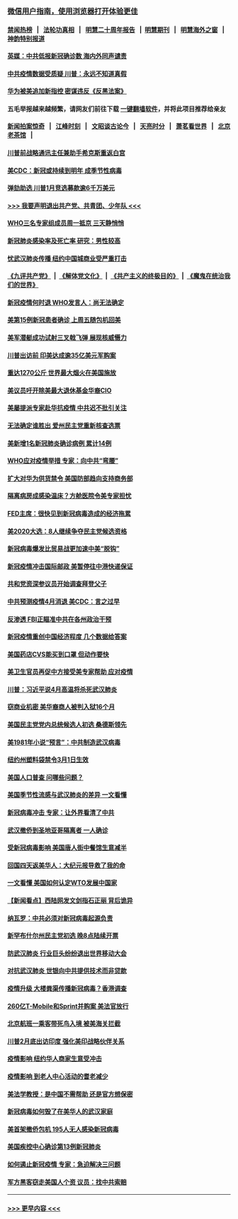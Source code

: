### [微信用户指南，使用浏览器打开体验更佳](https://github.com/gfw-breaker/banned-news1/blob/master/indexes/wechat-guide.md?t=0)
#### [禁闻热榜](热点新闻.md?t=0)  &nbsp;&nbsp;|&nbsp;&nbsp; [法轮功真相](https://github.com/gfw-breaker/truth/blob/master/README.md?t=0) &nbsp;&nbsp;|&nbsp;&nbsp; [明慧二十周年报告](https://github.com/gfw-breaker/mh-reports/blob/master/README.md?t=0) &nbsp;&nbsp;|&nbsp;&nbsp;[明慧期刊](https://github.com/gfw-breaker/mh-qikan) &nbsp;&nbsp;|&nbsp;&nbsp; [明慧海外之窗](https://github.com/gfw-breaker/mh-news/blob/master/README.md?t=0) &nbsp;&nbsp;|&nbsp;&nbsp; [神韵特别报道](https://github.com/gfw-breaker/mh-news/blob/master/shenyun.md?t=0)
#### [英媒：中共低报新冠确诊数 海内外同声谴责](../pages/nsc412/n11867421.md?t=02140833) 
#### [中共疫情数据受质疑 川普：永远不知道真假](../pages/nsc412/n11867195.md?t=02140833) 
#### [华为被美追加新指控 密谋违反《反黑法案》](../pages/nsc412/n11867191.md?t=02140833) 
#### 五毛举报越来越频繁，请网友们前往下载 [一键翻墙软件](https://github.com/gfw-breaker/ssr-accounts)，并将此项目推荐给亲友
#### [新闻拍案惊奇](https://github.com/gfw-breaker/banned-news1/blob/master/pages/link4.md) &nbsp;&nbsp;|&nbsp;&nbsp; [江峰时刻](https://github.com/gfw-breaker/banned-news1/blob/master/pages/link4.md) &nbsp;&nbsp;|&nbsp;&nbsp; [文昭谈古论今](https://github.com/gfw-breaker/banned-news1/blob/master/pages/link4.md) &nbsp;&nbsp;|&nbsp;&nbsp; [天亮时分](https://github.com/gfw-breaker/banned-news1/blob/master/pages/link4.md) &nbsp;&nbsp;|&nbsp;&nbsp; [萧茗看世界](https://github.com/gfw-breaker/banned-news1/blob/master/pages/link4.md) &nbsp;&nbsp;|&nbsp;&nbsp; [北京老茶馆](https://github.com/gfw-breaker/banned-news1/blob/master/pages/link4.md) &nbsp;&nbsp;|&nbsp;&nbsp; 
#### [川普前战略通讯主任兼助手希克斯重返白宫](../pages/nsc412/n11867104.md?t=02140833) 
#### [美CDC：新冠或持续到明年 成季节性病毒](../pages/nsc412/n11867279.md?t=02140833) 
#### [弹劾助选 川普1月竞选募款逾6千万美元](../pages/nsc412/n11866950.md?t=02140833) 
#### [>>> 我要声明退出共产党、共青团、少年队 <<<](https://github.com/begood0513/goodnews/blob/master/quit/letter.md) 
#### [WHO三名专家组成员周一抵京 三天静悄悄](../pages/nsc412/n11866947.md?t=02140833) 
#### [新冠肺炎感染率及死亡率 研究：男性较高](../pages/nsc412/n11866956.md?t=02140833) 
#### [忧武汉肺炎传播 纽约中国城商业受严重打击](../pages/nsc412/n11866902.md?t=02140833) 
#### [《九评共产党》](https://github.com/begood0513/9ping.md/blob/master/README.md) &nbsp;|&nbsp; [《解体党文化》](../../../../jtdwh.md/blob/master/README.md)  &nbsp;|&nbsp; [《共产主义的终极目的》](../../../../gczydzjmd.md/blob/master/README.md) &nbsp;|&nbsp; [《魔鬼在统治我们的世界》](../../../../mgztzwmdsj.md/blob/master/README.md) 
#### [新冠疫情何时退 WHO发言人：尚无法确定](../pages/nsc412/n11866864.md?t=02140833) 
#### [美第15例新冠患者确诊 上周五随包机回美](../pages/nsc412/n11866852.md?t=02140833) 
#### [美军潜艇成功试射三叉戟飞弹 展现核威慑力](../pages/nsc412/n11866046.md?t=02140833) 
#### [川普出访前 印美达成逾35亿美元军购案](../pages/nsc412/n11865444.md?t=02140833) 
#### [重达1270公斤 世界最大烟火在美国施放](../pages/nsc412/n11865198.md?t=02140833) 
#### [美议员吁开除美最大退休基金华裔CIO](../pages/nsc412/n11865230.md?t=02140833) 
#### [美屡提派专家赴华抗疫情 中共迟不批引关注](../pages/nsc412/n11864719.md?t=02140833) 
#### [无法确定谁胜出 爱州民主党重新核查选票](../pages/nsc412/n11864830.md?t=02140833) 
#### [美新增1名新冠肺炎确诊病例 累计14例](../pages/nsc412/n11864893.md?t=02140833) 
#### [WHO应对疫情举措 专家：向中共“弯腰”](../pages/nsc412/n11864727.md?t=02140833) 
#### [扩大对华为供货禁令 美国防部趋向支持商务部](../pages/nsc412/n11864773.md?t=02140833) 
#### [隔离病房成感染温床？方舱医院令美专家担忧](../pages/nsc412/n11864575.md?t=02140833) 
#### [FED主席：很快见到新冠病毒造成的经济拖累](../pages/nsc412/n11864507.md?t=02140833) 
#### [美2020大选：8人继续争夺民主党候选资格](../pages/nsc412/n11864327.md?t=02140833) 
#### [新冠病毒爆发比贸易战更加速中美“脱钩”](../pages/nsc412/n11864470.md?t=02140833) 
#### [新冠疫情冲击国际邮政 美暂停往中港快递保证](../pages/nsc412/n11864207.md?t=02140833) 
#### [共和党资深参议员开始调查拜登父子](../pages/nsc412/n11863984.md?t=02140833) 
#### [中共预测疫情4月消退 美CDC：言之过早](../pages/nsc412/n11864310.md?t=02140833) 
#### [反渗透 FBI正瞄准中共在各州政治干预](../pages/nsc412/n11864300.md?t=02140833) 
#### [新冠疫情重创中国经济程度 几个数据给答案](../pages/nsc412/n11864203.md?t=02140833) 
#### [美国药店CVS能买到口罩 但动作要快](../pages/nsc412/n11862438.md?t=02140833) 
#### [美卫生官员再促中方接受美专家帮助 应对疫情](../pages/nsc412/n11864043.md?t=02140833) 
#### [川普：习近平说4月高温将杀死武汉肺炎](../pages/nsc412/n11860814.md?t=02140833) 
#### [窃商业机密 美华裔商人被判入狱16个月](../pages/nsc412/n11863911.md?t=02140833) 
#### [美国民主党党内总统候选人初选 桑德斯领先](../pages/nsc412/n11863475.md?t=02140833) 
#### [美1981年小说“预言”：中共制造武汉病毒](../pages/nsc412/n11863306.md?t=02140833) 
#### [纽约州塑料袋禁令3月1日生效](../pages/nsc412/n11862832.md?t=02140833) 
#### [美国人口普查  问哪些问题？](../pages/nsc412/n11862808.md?t=02140833) 
#### [美国季节性流感与武汉肺炎的差异 一文看懂](../pages/nsc412/n11862428.md?t=02140833) 
#### [新冠病毒冲击 专家：让外界看清了中共](../pages/nsc412/n11862280.md?t=02140833) 
#### [武汉撤侨到圣地亚哥隔离者 一人确诊](../pages/nsc412/n11862460.md?t=02140833) 
#### [受新冠病毒影响 美国唐人街中餐馆生意减半](../pages/nsc412/n11861940.md?t=02140833) 
#### [回国四天返美华人：大纪元报导救了我的命](../pages/nsc412/n11862181.md?t=02140833) 
#### [一文看懂 美国如何认定WTO发展中国家](../pages/nsc412/n11862051.md?t=02140833) 
#### [【新闻看点】西陆网发文剑指石正丽 背后诡异](../pages/nsc412/n11861792.md?t=02140833) 
#### [纳瓦罗：中共必须对新冠病毒起源负责](../pages/nsc412/n11861810.md?t=02140833) 
#### [新罕布什尔州民主党初选 晚8点陆续开票](../pages/nsc412/n11861872.md?t=02140833) 
#### [防武汉肺炎 行业巨头纷纷退出世界移动大会](../pages/nsc412/n11861795.md?t=02140833) 
#### [对抗武汉肺炎 世银向中共提供技术而非贷款](../pages/nsc412/n11861652.md?t=02140833) 
#### [疫情升级 大楼粪渠传播新冠病毒？香港调查](../pages/nsc412/n11861556.md?t=02140833) 
#### [260亿T-Mobile和Sprint并购案 美法官放行](../pages/nsc412/n11861511.md?t=02140833) 
#### [北京航班一乘客带死鸟入境 被美海关拦截](../pages/nsc412/n11861317.md?t=02140833) 
#### [川普2月底出访印度 强化美印战略伙伴关系](../pages/nsc412/n11860557.md?t=02140833) 
#### [疫情影响  纽约华人商家生意受冲击](../pages/nsc412/n11860284.md?t=02140833) 
#### [疫情影响  到老人中心活动的耆老减少](../pages/nsc412/n11860199.md?t=02140833) 
#### [美法学教授：是中国不需帮助 还是官方想保密](../pages/nsc412/n11859492.md?t=02140833) 
#### [新冠病毒如何毁了在美华人的武汉家庭](../pages/nsc412/n11859524.md?t=02140833) 
#### [美首架撤侨包机 195人无人感染新冠病毒](../pages/nsc412/n11859908.md?t=02140833) 
#### [美国疾控中心确诊第13例新冠肺炎](../pages/nsc412/n11859966.md?t=02140833) 
#### [如何遏止新冠疫情 专家：急迫解决三问题](../pages/nsc412/n11859685.md?t=02140833) 
#### [军方黑客窃走美国人个资 议员：找中共索赔](../pages/nsc412/n11859371.md?t=02140833) 

----
#### [ >>> 更早内容 <<< ](../indexes/nsc412-earlier.md)
